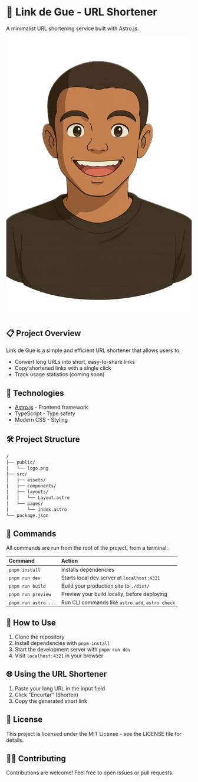 # 🔗 Link de Gue - URL Shortener

A minimalist URL shortening service built with Astro.js.

![Link de Gue Logo](/public/logo.png)

## 📋 Project Overview

Link de Gue is a simple and efficient URL shortener that allows users to:
- Convert long URLs into short, easy-to-share links
- Copy shortened links with a single click
- Track usage statistics (coming soon)

## 🚀 Technologies

- [Astro.js](https://astro.build/) - Frontend framework
- TypeScript - Type safety
- Modern CSS - Styling

## 🛠️ Project Structure

```text
/
├── public/
│   └── logo.png
├── src/
│   ├── assets/
│   ├── components/
│   ├── layouts/
│   │   └── Layout.astro
│   └── pages/
│       └── index.astro
└── package.json
```

## 🧞 Commands

All commands are run from the root of the project, from a terminal:

| Command                   | Action                                           |
| :------------------------ | :----------------------------------------------- |
| `pnpm install`            | Installs dependencies                            |
| `pnpm run dev`            | Starts local dev server at `localhost:4321`      |
| `pnpm run build`          | Build your production site to `./dist/`          |
| `pnpm run preview`        | Preview your build locally, before deploying     |
| `pnpm run astro ...`      | Run CLI commands like `astro add`, `astro check` |

## 📝 How to Use

1. Clone the repository
2. Install dependencies with `pnpm install`
3. Start the development server with `pnpm run dev`
4. Visit `localhost:4321` in your browser

## 🌐 Using the URL Shortener

1. Paste your long URL in the input field
2. Click "Encurtar" (Shorten)
3. Copy the generated short link

## 📄 License

This project is licensed under the MIT License - see the LICENSE file for details.

## 👨‍💻 Contributing

Contributions are welcome! Feel free to open issues or pull requests.
